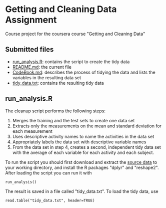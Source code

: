 Getting and Cleaning Data Assignment
====================================

Course project for the coursera course "Getting and Cleaning Data"

Submitted files
---------------
- [run_analysis.R](run_analysis.R): contains the script to create the tidy data
- [README.md](README.md): the current file
- [CodeBook.md](CodeBook.md): describes the process of tidying the data and lists the variables in the resulting data set
- [tidy_data.txt](tidy_data.txt): contains the resulting tidy data

run_analysis.R
--------------
The cleanup script performs the following steps:
1. Merges the training and the test sets to create one data set 
2. Extracts only the measurements on the mean and standard deviation for each measurement 
3. Uses descriptive activity names to name the activities in the data set 
4. Appropriately labels the data set with descriptive variable names 
5. From the data set in step 4, creates a second, independent tidy data set with the average of each variable for each activity and each subject.

To run the script you should first download and extract the [source data](https://d396qusza40orc.cloudfront.net/getdata%2Fprojectfiles%2FUCI%20HAR%20Dataset.zip) to your working directory, and install the R packages "dplyr" and "reshape2". After loading the script you can run it with
```
run_analysis()
```
The result is saved in a file called "tidy_data.txt". To load the tidy data, use
```
read.table("tidy_data.txt", header=TRUE)
```
